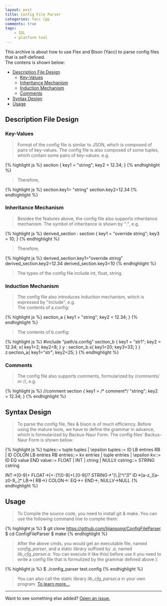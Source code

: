 ```yaml
---
layout: post
title: Config File Parser
categories: Yacc Cpp
comments: true
tags:
    - IDL
    - platform tool
---
```


<div class="message">
  This archive is about how to use Flex and Bison (Yacc) to parse config files that is self-defined. 
</div>The contens is shown below:<br>
<!-- more -->

* [Description File Design](#description-file-design)
  * [Key-Values](#key-values)
  * [Inheritance Mechanism](#inheritance-mechanism)
  * [Induction Mechanism](#induction-mechanism)
  * [Comments](#comments)
* [Syntax Design](#syntax-design)
* [Usage](#usage)

## Description File Design

### Key-Values

> Format of the config file is similar to JSON, which is composed of pairs of key-values. The config file is also composed of some tuples, which contain some pairs of key-values. e.g.

{% highlight js %}
section {
 key1 = "string";
 key2 = 12.34;
}
{% endhighlight %}

> Therefore,

{% highlight js %}
section.key1= "string"
section.key2=12.34
{% endhighlight %}

### Inheritance Mechanism

> Besides the features above, the config file also supports inheritance mechanism. The symbol of inheritance is shown by ":", e.g.<br>

{% highlight js %}
derived_section : section {
  key1 = "override string";
  key3 = 10;
}
{% endhighlight %}

> Therefore,

{% highlight js %}
derived_section.key1="override string"
derived_section.key2=12.34
derived_section.key3=10
{% endhighlight %}

> The types of the config file include int, float, string.<br>

### Induction Mechanism

> The config file also introduces induction mechanism, which is expressed by "include", e.g.<br>
> The contents of a.config:

{% highlight js %}
section_a {
 key1 = "string";
 key2 = 12.34;
}
{% endhighlight %}

> The contents of b.config:

{% highlight js %}
#include "path/a.config"
section_b {
 key1 = "str1";
 key2 = 12.34;
x{
 key1=2;
 key2=8;
}
y : section_b.x{
 key1=20;
 key3=33;
}
}
z:section_a{
key1="str";
key2=25;
}
{% endhighlight %}

### Comments

> The config file also supports comments, formularized by /*comments*/ or //, e.g.<br>

{% highlight js %}
//comment
section {
 key1 = /* comment*/ "string";
 key2 = 12.34;
}
{% endhighlight %}

## Syntax Design

> To parse the config file, flex & bison is of much efficiency. Before using the mature tools, we have to define the grammar in advance, which is formularized by Backus-Naur Form. The config files' Backus-Naur Form is shown below:<br>

{% highlight js %}
tuples::= tuple tuples | \epsilon
tuples::= ID LB entries RB | ID COLON LB entries RB
entries::= kv entries | tuple entries | \epsilon
kv::= ID EQ value END
value::= FLOAT | INT | ctring | NULLV
cstring::= STRING cstring

INT->[0-9]+
FLOAT->[+-]?[0-9]+(\.[0-9]*)?
STRING->\"(\\.|[^\\"])*\"
ID->[a-z_][a-z0-9_\.]*
LB->{
RB->}
COLON->:
EQ->=
END->;
NULLV->NULL
{% endhighlight %}

## Usage

> To Compile the source code, you need to install git & make. You can use the following command line to complie them:

{% highlight js %}
$ git clone https://github.com/lijiansong/ConfigFileParser
$ cd ConfigFileParser
$ make
{% endhighlight %}

> After the above cmds, you would get an executable file, named *config_parser*, and a static library suffixed by *.a*, named *lib_cfg_parser.a*. You can execute it like this( before use it you need to write a config file that is formulized by the grammar defined above ):

{% highlight js %}
$ ./config_parser test.config
{% endhighlight %}

> You can also call the static library *lib_cfg_parser.a* in your own program. [To learn more...](https://github.com/lijiansong/ConfigFileParser)


-----

Want to see something else added? <a href="https://github.com/lijiansong/ConfigFileParser/issues">Open an issue.</a>
